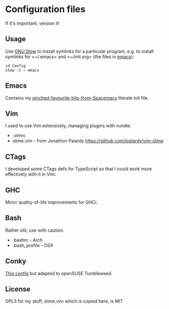 Configuration files
===================

If it's important, version it!

Usage
-----
Use [GNU Stow](https://www.gnu.org/software/stow/) to install symlinks for a particular program, e.g. to install symlinks for =~/.emacs= and =~/init.org= (the files in [emacs](./emacs)):

    cd Config
    stow -t ~ emacs

Emacs
-----
Contains my [pinched-favourite-bits-from-Spacemacs](https://medium.com/@CBowdon/pinching-the-best-bits-from-spacemacs-869b8c793ad3) literate init file.

Vim
---
I used to use Vim extensively, managing plugins with vundle.

- .vimrc
- slime.vim - from Jonathon Palardy https://github.com/jpalardy/vim-slime

CTags
-----
I developed some CTags defs for TypeScript so that I could work more effectively with it in Vim.

GHC
---
Minor quality-of-life improvements for GHCi.

Bash
----
Rather old, use with caution.

- .bashrc - Arch
- .bash_profile - OSX

Conky
-----

[This config](https://www.gnome-look.org/content/show.php/conky_grey?content=137272) but adapted to openSUSE Tumbleweed.

License
-------
GPL3 for my stuff, slime.vim which is copied here, is MIT
